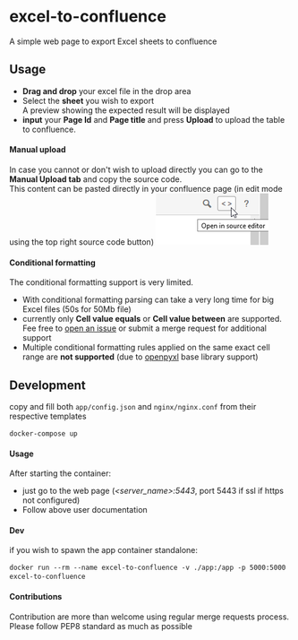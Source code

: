# excel-to-confluence
A simple web page to export Excel sheets to confluence

## Usage
- **Drag and drop** your excel file in the drop area
- Select the **sheet** you wish to export  
A preview showing the expected result will be displayed
- **input** your **Page Id** and **Page title** and press **Upload** to upload the table to confluence.

#### Manual upload
In case you cannot or don't wish to upload directly you can go to the **Manual Upload tab** and copy the source code.  
This content can be pasted directly in your confluence page (in edit mode using the top right source code button)  ![see Source edit button](https://github.com/lerignoux/excel-to-confluence/blob/master/ConfluenceSourceEditButton.png)

#### Conditional formatting
The conditional formatting support is very limited.
- With conditional formatting parsing can take a very long time for big Excel files (50s for 50Mb file)
- currently only **Cell value equals** or **Cell value between** are supported.  
Fee free to [open an issue](https://github.com/lerignoux/excel-to-confluence/issues) or submit a merge request for additional support
- Multiple conditional formatting rules applied on the same exact cell range are **not supported** (due to [openpyxl](https://openpyxl.readthedocs.io) base library support)


## Development
copy and fill both `app/config.json` and `nginx/nginx.conf` from their respective templates
```
docker-compose up
```

#### Usage
After starting the container:  
* just go to the web page (*<server_name>:5443*,  port 5443 if ssl if https not configured)  
* Follow above user documentation

#### Dev
if you wish to spawn the app container standalone:
```
docker run --rm --name excel-to-confluence -v ./app:/app -p 5000:5000 excel-to-confluence
```

#### Contributions
Contribution are more than welcome using regular merge requests process.
Please follow PEP8 standard as much as possible
